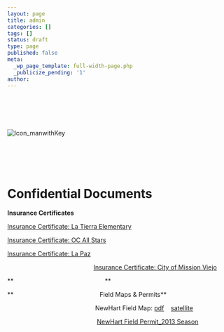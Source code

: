 ```yaml
---
layout: page
title: admin
categories: []
tags: []
status: draft
type: page
published: false
meta:
  _wp_page_template: full-width-page.php
  _publicize_pending: '1'
author: 
---
```

#  

![Icon_manwithKey](http://mvcowboysfootball.files.wordpress.com/2013/08/icon_manwithkey.jpg)

#  

# **Confidential Documents**

**Insurance Certificates**

[Insurance Certificate: La Tierra Elementary](http://mvcowboysfootball.files.wordpress.com/2013/08/insurancecertificate_la_tierra_elementary.pdf)

[Insurance Certificate: OC All Stars](http://mvcowboysfootball.files.wordpress.com/2013/08/insurancecertificate_ocallstars.pdf)

[Insurance Certificate: La Paz](http://mvcowboysfootball.files.wordpress.com/2013/08/insurancecertificate_lapaz.pdf)

                                                  [Insurance Certificate: City of Mission Viejo](http://mvcowboysfootball.files.wordpress.com/2013/08/insurancecertificate.pdf)

**                                                     **

**                                                  Field Maps & Permits**

                                                   NewHart Field Map: [pdf](http://mvcowboysfootball.files.wordpress.com/2013/08/newhart-field-map.pdf)    [satellite](http://mvcowboysfootball.files.wordpress.com/2013/08/fieldmap_newhart.jpg)

                                                    [NewHart Field Permit\_2013 Season](http://mvcowboysfootball.files.wordpress.com/2013/08/newhart-field-permit_2013-season.pdf)

